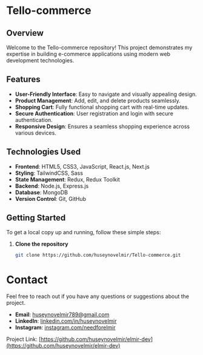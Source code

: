 # Tello-commerce

## Overview

Welcome to the Tello-commerce repository! This project demonstrates my expertise in building e-commerce applications using modern web development technologies.

## Features

- **User-Friendly Interface**: Easy to navigate and visually appealing design.
- **Product Management**: Add, edit, and delete products seamlessly.
- **Shopping Cart**: Fully functional shopping cart with real-time updates.
- **Secure Authentication**: User registration and login with secure authentication.
- **Responsive Design**: Ensures a seamless shopping experience across various devices.

## Technologies Used

- **Frontend**: HTML5, CSS3, JavaScript, React.js, Next.js
- **Styling**: TailwindCSS, Sass
- **State Management**: Redux, Redux Toolkit
- **Backend**: Node.js, Express.js
- **Database**: MongoDB
- **Version Control**: Git, GitHub

## Getting Started

To get a local copy up and running, follow these simple steps:

1. **Clone the repository**
   ```bash
   git clone https://github.com/huseynovelmir/Tello-commerce.git


# Contact

Feel free to reach out if you have any questions or suggestions about the project.

- **Email**: huseynovelmir789@gmail.com
- **LinkedIn**: [linkedin.com/in/huseynovelmir](https://www.linkedin.com/in/huseynovelmir/)
- **Instagram**: [instagram.com/needforelmir](https://www.instagram.com/needforelmir/)

Project Link: [https://github.com/huseynovelmir/elmir-dev](https://github.com/huseynovelmir/elmir-dev)

